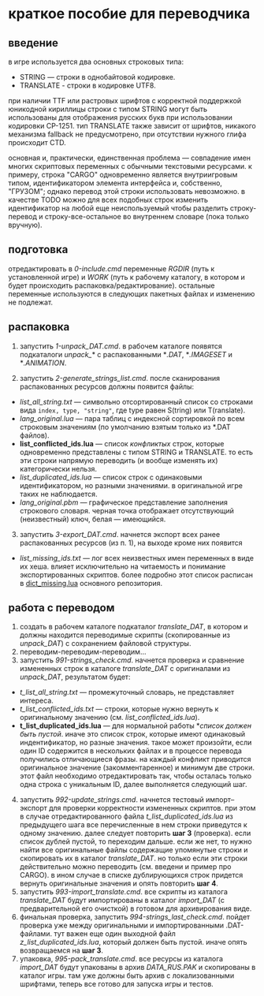 # краткое пособие для переводчика

## введение

в игре используется два основных строковых типа:
* STRING — строки в однобайтовой кодировке.
* TRANSLATE - строки в кодировке UTF8.

при наличии TTF или растровых шрифтов с корректной поддержкой юникодной кириллицы строки с типом STRING могут быть использованы для отображения русских букв при использовании кодировки CP-1251. тип TRANSLATE также зависит от шрифтов, никакого механизма fallback не предусмотрено, при отсутствии нужного глифа происходит CTD.

основная и, практически, единственная проблема — совпадение имен многих скриптовых переменных с обычными текстовыми ресурсами. к примеру, строка "CARGO" одновременно является внутриигровым типом, идентификатором элемента интерфейса и, собственно, "ГРУЗОМ"; однако перевод этой строки использовать невозможно. в качестве TODO можно для всех подобных строк изменить идентификатор на любой еще неиспользуемый чтобы разделить строку-перевод и строку-все-остальное во внутреннем словаре (пока только вручную).

## подготовка

отредактировать в *0-include.cmd* переменные *RGDIR* (путь к установленной игре) и *WORK* (путь к рабочему каталогу, в котором и будет происходить распаковка/редактирование). остальные переменные используются в следующих пакетных файлах и изменению не подлежат.

## распаковка

1. запустить *1-unpack_DAT.cmd*. в рабочем каталоге появятся подкаталоги *unpack_** с распакованными **.DAT*, **.IMAGESET* и **.ANIMATION*. 

2. запустить *2-generate_strings_list.cmd*. после сканирования распакованных ресурсов должны появится файлы:

* *list_all_string.txt* — символьно отсортированный список со строками вида ````index, type, "string"````, где type равен S(tring) или T(ranslate).
* *lang_original.lua* — пара таблиц с индексной сортировкой по всем строковым значениям (по умолчанию взятым только из *.DAT файлов).
* **list_conflicted_ids.lua** — список *конфликтых* строк, которые одновременно представлены с типом STRING и TRANSLATE. то есть эти строки напрямую переводить (и вообще изменять их) категорически нельзя.
* *list_duplicated_ids.lua* — список строк с одинаковыми идентификатором, но разными значениями. в оригинальной игре таких не наблюдается.
* *lang_original.pbm* — графическое представление заполнения строкового словаря. черная точка отображает отсутствующий (неизвестный) ключ, белая — имеющийся.

3. запустить *3-export_DAT.cmd*. начнется экспорт всех ранее распакованных ресурсов (из п. 1), на выходе кроме них появится
* *list_missing_ids.txt* — лог всех неизвестных имен переменных в виде их хеша. влияет исключительно на читаемость и понимание экспортированных скриптов. более подробно этот список расписан в [dict_missing.lua](https://github.com/hhrhhr/Lua-utils-for-Rebel-Galaxy/blob/master/dict_missing.lua) основного репозитория.

## работа с переводом

1. создать в рабочем каталоге подкаталог *translate_DAT*, в котором и должны находится переводимые скрипты (скопированные из *unpack_DAT*) с сохранением файловой структуры.
2. переводим-переводим-переводим...
3. запустить *991-strings_check.cmd*. начнется проверка и сравнение измененных строк в каталоге *translate_DAT* с оригиналами из *unpack_DAT*, результатом будет:

* *t_list_all_string.txt* — промежуточный словарь, не представляет интереса.
* *t_list_conflicted_ids.txt* — строки, которые нужно вернуть к оригинальному значению (см. *list_conflicted_ids.lua*).
* **t_list_duplicated_ids.lua** — для нормальной работы **список должен быть пустой*. иначе это список строк, которые имеют одинаковый индентификатор, но разные значения. такое может произойти, если один ID содержится в нескольких файлах и в процессе перевода получились отличающиеся фразы. на каждый конфликт приводится оригинальное значение (закомментаренное) и минимум две строки. этот файл необходимо отредактировать так, чтобы осталась только одна строка с уникальным ID, далее выполняется следующий шаг.

4. запустить *992-update_strings.cmd*. начнется тестовый импорт–экспорт для проверки корректности измененных скриптов. при этом в случае отредактированного файла *t_list_duplicated_ids.lua* из предыдущего шага все перечисленные в нем строки приведутся к одному значению. далее следует повторить **шаг 3** (проверка). если список дублей пустой, то переходим дальше.
если же нет, то нужно найти все оригинальные файлы содержащие упомянутые строки и скопировать их в каталог *translate_DAT*. но только если эти строки действительно можно переводить (см. введени и пример про CARGO). в ином случае в списке дублирующихся строк придется вернуть оригинальные значения и опять повторить **шаг 4**.
5. запустить *993-import_translate.cmd*. все скрипты из каталога *translate_DAT* будут импортированы в каталог *import_DAT* (с предварительной его очисткой) в готовом для архивирования виде.
6. финальная проверка, запустить *994-strings_last_check.cmd*. пойдет проверка уже между оригинальными и импортированными .DAT-файлами. тут важен еще один выходной файл *z_list_duplicated_ids.lua*, который должен быть пустой. иначе опять возвращаемся на **шаг 3**.
7. упаковка, *995-pack_translate.cmd*. все ресурсы из каталога *import_DAT* будут упакованы в архив *DATA_RUS.PAK* и скопированы в каталог игры. там уже должны быть архив с локализованными шрифтами, теперь все готово для запуска игры и тестов.
